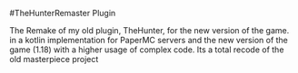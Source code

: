 #TheHunterRemaster Plugin

The Remake of my old plugin, TheHunter, for the new version of the game. in a kotlin implementation
for PaperMC servers and the new version of the game (1.18)
with a higher usage of complex code.
Its a total recode of the old masterpiece project
